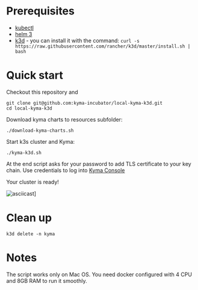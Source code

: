 # Prerequisites
- [kubectl](https://kubernetes.io/docs/tasks/tools/install-kubectl/)
- [helm 3](https://helm.sh/docs/intro/quickstart/#install-helm)
- [k3d](https://github.com/rancher/k3d) - you can install it with the command: `curl -s https://raw.githubusercontent.com/rancher/k3d/master/install.sh | bash`

# Quick start

Checkout this repository and 

```
git clone git@github.com:kyma-incubator/local-kyma-k3d.git
cd local-kyma-k3d
```

Download kyma charts to resources subfolder:
```
./download-kyma-charts.sh
```

Start k3s cluster and Kyma:
```
./kyma-k3d.sh
```

At the end script asks for your password to add TLS certificate to your key chain. 
Use credentials to log into [Kyma Console](https://console.local.kyma.pro)

Your cluster is ready!

![asciicast](local-kyma-k3d.gif)]

# Clean up

```
k3d delete -n kyma
```

# Notes
The script works only on Mac OS. You need docker configured with 4 CPU and 8GB RAM to run it smoothly.

